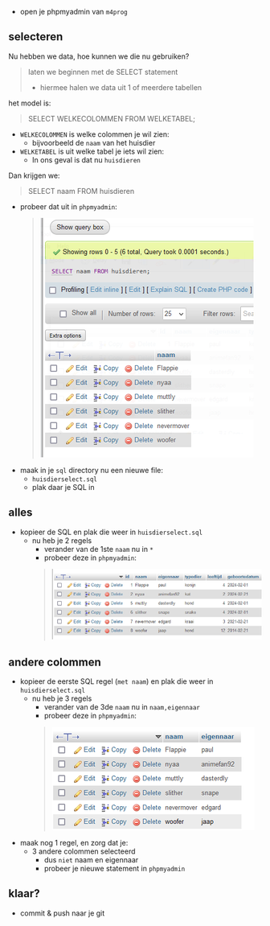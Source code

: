 

- open je phpmyadmin van `m4prog`
## selecteren

Nu hebben we data, hoe kunnen we die nu gebruiken?
> laten we beginnen met de SELECT statement
> - hiermee halen we data uit 1 of meerdere tabellen


het model is:
> SELECT WELKECOLOMMEN FROM WELKETABEL;


- `WELKECOLOMMEN` is welke colommen je wil zien:
    - bijvoorbeeld de `naam` van het huisdier
- `WELKETABEL` is uit welke tabel je iets wil zien:
    - In ons geval is dat nu `huisdieren`

Dan krijgen we:
> SELECT naam FROM huisdieren

- probeer dat uit in `phpmyadmin`:
    > ![](img/selectnaam.PNG)
- maak in je `sql` directory nu een nieuwe file:
    - `huisdierselect.sql`
    - plak daar je SQL in

## alles

- kopieer de SQL en plak die weer in `huisdierselect.sql`
    - nu heb je 2 regels
        - verander van de 1ste `naam` nu in `*`
        - probeer deze in `phpmyadmin`:
        > ![](img/selectall.PNG)

## andere colommen

- kopieer de eerste SQL regel (`met naam`) en plak die weer in `huisdierselect.sql`
    - nu heb je 3 regels
        - verander van de 3de `naam` nu in `naam,eigennaar`
        - probeer deze in `phpmyadmin`:
        > ![](img/selectcol.PNG)
- maak nog 1 regel, en zorg dat je:
    - 3 andere colommen selecteerd
        - dus `niet` naam en eigennaar
        - probeer je nieuwe statement in `phpmyadmin`
        
## klaar?

- commit & push naar je git
            